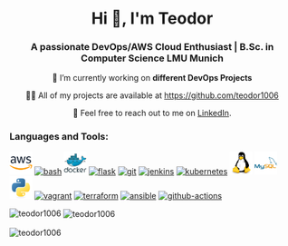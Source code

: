 <div align="center">
  <h1>Hi 👋, I'm Teodor</h1>
  <h3>A passionate DevOps/AWS Cloud Enthusiast | B.Sc. in Computer Science LMU Munich</h3>
</div>

<div align="center">
  <p>🔭 I’m currently working on <strong>different DevOps Projects</strong></p>
  <p>👨‍💻 All of my projects are available at <a href="https://github.com/teodor1006" target="_blank">https://github.com/teodor1006</a></p>
  <p>👋 Feel free to reach out to me on <a href="https://linkedin.com/in/teodor-slaveykov" target="_blank">LinkedIn</a>.</p>
</div>

<h3 align="left">Languages and Tools:</h3>
<p align="left"> 
  <!-- Existing tools -->
  <a href="https://aws.amazon.com" target="_blank" rel="noreferrer"><img src="https://raw.githubusercontent.com/devicons/devicon/master/icons/amazonwebservices/amazonwebservices-original-wordmark.svg" alt="aws" width="40" height="40"/></a>
  <a href="https://www.gnu.org/software/bash/" target="_blank" rel="noreferrer"><img src="https://www.vectorlogo.zone/logos/gnu_bash/gnu_bash-icon.svg" alt="bash" width="40" height="40"/></a>
  <a href="https://www.docker.com/" target="_blank" rel="noreferrer"><img src="https://raw.githubusercontent.com/devicons/devicon/master/icons/docker/docker-original-wordmark.svg" alt="docker" width="40" height="40"/></a>
  <a href="https://flask.palletsprojects.com/" target="_blank" rel="noreferrer"><img src="https://www.vectorlogo.zone/logos/pocoo_flask/pocoo_flask-icon.svg" alt="flask" width="40" height="40"/></a>
  <a href="https://git-scm.com/" target="_blank" rel="noreferrer"><img src="https://www.vectorlogo.zone/logos/git-scm/git-scm-icon.svg" alt="git" width="40" height="40"/></a>
  <a href="https://www.jenkins.io" target="_blank" rel="noreferrer"><img src="https://www.vectorlogo.zone/logos/jenkins/jenkins-icon.svg" alt="jenkins" width="40" height="40"/></a>
  <a href="https://kubernetes.io" target="_blank" rel="noreferrer"><img src="https://www.vectorlogo.zone/logos/kubernetes/kubernetes-icon.svg" alt="kubernetes" width="40" height="40"/></a>
  <a href="https://www.linux.org/" target="_blank" rel="noreferrer"><img src="https://raw.githubusercontent.com/devicons/devicon/master/icons/linux/linux-original.svg" alt="linux" width="40" height="40"/></a>
  <a href="https://www.mysql.com/" target="_blank" rel="noreferrer"><img src="https://raw.githubusercontent.com/devicons/devicon/master/icons/mysql/mysql-original-wordmark.svg" alt="mysql" width="40" height="40"/></a>
  <a href="https://www.python.org" target="_blank" rel="noreferrer"><img src="https://raw.githubusercontent.com/devicons/devicon/master/icons/python/python-original.svg" alt="python" width="40" height="40"/></a>
  <a href="https://www.vagrantup.com/" target="_blank" rel="noreferrer"><img src="https://www.vectorlogo.zone/logos/vagrantup/vagrantup-icon.svg" alt="vagrant" width="40" height="40"/></a>
  <a href="https://www.terraform.io/" target="_blank" rel="noreferrer"><img src="https://www.vectorlogo.zone/logos/terraformio/terraformio-icon.svg" alt="terraform" width="40" height="40"/></a>
  <a href="https://www.ansible.com/" target="_blank" rel="noreferrer"><img src="https://www.vectorlogo.zone/logos/ansible/ansible-icon.svg" alt="ansible" width="40" height="40"/></a>
  <a href="https://github.com/features/actions" target="_blank" rel="noreferrer"><img src="https://www.vectorlogo.zone/logos/github/github-icon.svg" alt="github-actions" width="40" height="40"/></a
</p>

<p><img align="left" src="https://github-readme-stats.vercel.app/api/top-langs?username=teodor1006&show_icons=true&locale=en&layout=compact" alt="teodor1006" /></p>

<p>&nbsp;<img align="center" src="https://github-readme-stats.vercel.app/api?username=teodor1006&show_icons=true&locale=en" alt="teodor1006" /></p>

<p><img align="center" src="https://github-readme-streak-stats.herokuapp.com/?user=teodor1006&" alt="teodor1006" /></p>
